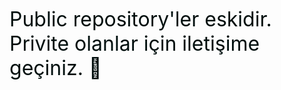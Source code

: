 <font size="6" color="#red"> Public repository'ler eskidir. Privite olanlar için iletişime geçiniz. 👋  </font> 


